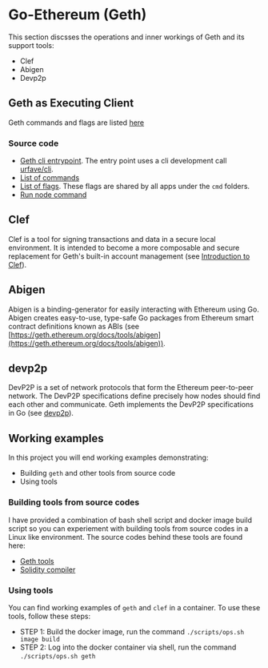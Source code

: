 # Go-Ethereum (Geth)

This section discsses the operations and inner workings of Geth and its support tools:

* Clef
* Abigen
* Devp2p

## Geth as Executing Client

Geth commands and flags are listed [here](https://geth.ethereum.org/docs/interface/command-line-options)

### Source code

* [Geth cli entrypoint](https://github.com/ethereum/go-ethereum/blob/de1cecb22e2a18ad70d4cb92bee122f4549c5b79/cmd/geth/main.go#L266). The entry point uses a cli development call [urfave/cli](https://cli.urfave.org/v2/).
* [List of commands](https://github.com/ethereum/go-ethereum/blob/master/cmd/geth/chaincmd.go)
* [List of flags](https://github.com/ethereum/go-ethereum/blob/de1cecb22e2a18ad70d4cb92bee122f4549c5b79/cmd/utils/flags.go#L81). These flags are shared by all apps under the `cmd` folders.
* [Run node command](https://github.com/ethereum/go-ethereum/blob/de1cecb22e2a18ad70d4cb92bee122f4549c5b79/cmd/geth/main.go#L343)

## Clef

Clef is a tool for signing transactions and data in a secure local environment. It is intended to become a more composable and secure replacement for Geth's built-in account management (see [Introduction to Clef](https://geth.ethereum.org/docs/tools/clef/introduction)).

## Abigen

Abigen is a binding-generator for easily interacting with Ethereum using Go. Abigen creates easy-to-use, type-safe Go packages from Ethereum smart contract definitions known as ABIs (see [https://geth.ethereum.org/docs/tools/abigen](https://geth.ethereum.org/docs/tools/abigen)).

## devp2p

DevP2P is a set of network protocols that form the Ethereum peer-to-peer network. The DevP2P specifications define precisely how nodes should find each other and communicate. Geth implements the DevP2P specifications in Go (see [devp2p](https://geth.ethereum.org/docs/tools/devp2p)).

## Working examples

In this project you will end working examples demonstrating:

* Building `geth` and other tools from source code
* Using tools

### Building tools from source codes

I have provided a combination of bash shell script and docker image build script so you can experiement with building tools from source codes in a Linux like environment. The source codes behind these tools are found here:

* [Geth tools](../build/ethnode.dockerfile)
* [Solidity compiler](../build/solc.dockerfile)

### Using tools

You can find working examples of `geth` and `clef` in a container. To use these tools, follow these steps:

* STEP 1: Build the docker image, run the command `./scripts/ops.sh image build`
* STEP 2: Log into the docker container via shell, run the command `./scripts/ops.sh geth`
